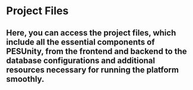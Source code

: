 # Project Files

## Here, you can access the project files, which include all the essential components of PESUnity, from the frontend and backend to the database configurations and additional resources necessary for running the platform smoothly.
